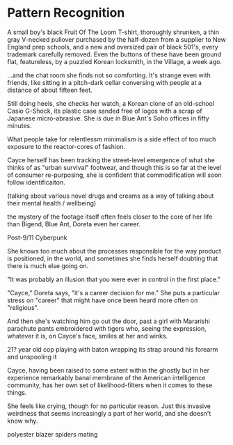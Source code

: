 # Pattern Recognition

A small boy's black Fruit Of The Loom T-shirt, thoroughly shrunken, a thin gray
V-necked pullover purchased by the half-dozen from a supplier to New England
prep schools, and a new and oversized pair of black 501's, every trademark
carefully removed. Even the buttons of these have been ground flat, featureless, by a
puzzled Korean locksmith, in the Village, a week ago.

...and the chat room she finds not so comforting. It's strange even with
friends, like sitting in a pitch-dark cellar conversing with people at a
distance of about fifteen feet.

Still doing heels, she checks her watch, a Korean clone of an old-school Casio
G-Shock, its plastic case sanded free of logos with a scrap of Japanese
micro-abrasive. She is due in Blue Ant's Soho offices in fifty minutes.

What people take for relentlessm minimalism is a side effect of too much
exposure to the reactor-cores of fashion.

Cayce herself has been tracking the street-level emergence of what she thinks of
as "urban survival" footwear, and though this is so far at the level of consumer
re-purposing, she is confident that commodification will soon follow
identificaiton.

(talking about various novel drugs and creams as a way of talking about their
mental health / wellbeing)

the mystery of the footage itself often feels closer to the core of her life
than Bigend, Blue Ant, Doreta even her career.

Post-9/11 Cyberpunk

She knows too much about the processes responsible for the way product is
positioned, in the world, and sometimes she finds herself doubting that there is
much else going on.

"It was probably an illusion that you were ever in control in the first place."

"Cayce," Doreta says, "it's a career decision for me." She puts a particular
stress on "career" that might have once been heard more often on "religious".

And then she's watching him go out the door, past a girl with Mararishi
parachute pants embroidered with tigers who, seeing the expression, whatever it
is, on Cayce's face, smiles at her and winks.

21? year old cop playing with baton wrapping its strap around his forearm and
unspooling it

Cayce, having been raised to some extent within the ghostly but in her
experience remarkably banal membrane of the American intelligence community, has
her own set of likelihood-filters when it comes to these things.

She feels like crying, though for no particular reason. Just this invasive
weirdness that seems increasingly a part of her world, and she doesn't know why.

polyester blazer
spiders mating
